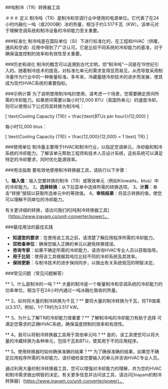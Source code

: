 ##吨制冷（TR）转换器工具

＃＃＃ 定义
制冷吨（TR）是制冷和空调行业中使用的电源单位。它代表了在24小时内融化一吨（或2000磅）冰的热量，相当于约3.517千瓦（KW）。该单元对于理解空调系统和制冷设备的冷却能力至关重要。

###标准化
制冷吨是在国际单位（SI）下进行标准化的，在工程和HVAC（供暖，通风和空调）应用中得到了广泛认可。它是比较不同系统的冷却能力的基准，对于确保温度控制的效率和有效性至关重要。

###历史和进化
制冷的概念可以追溯到古代文明，但“制冷吨”一词是在19世纪引入的。随着制冷技术的提高，对标准化单元的需求变得显而易见，从而导致采用制冷量作为行业中的一种衡量标准。多年来，冷藏量随冷却技术的进步而发展，使其成为现代HVAC系统的重要指标。

###示例计算
为了说明使用制冷吨的使用，请考虑一个场景，您需要确定房间所需的冷却能力。如果房间需要以每小时12,000 BTU（英国热单元）的速度冷却，则可以使用以下公式将其转换为制冷吨：

\[ \text{Cooling Capacity (TR)} = \frac{\text{BTUs per hour}}{12,000} \]

每小时12,000 btus：

\[ \text{Cooling Capacity (TR)} = \frac{12,000}{12,000} = 1 \text{ TR} \]

###使用单位
制冷量主要用于HVAC和制冷行业，以指定空调单元，冷却器和制冷系统的冷却能力。了解该单元帮助工程师和技术人员设计系统，这些系统可以满足特定的冷却要求，同时优化能源效率。

###用法指南
要有效地使用制冷转换器工具，请执行以下步骤：

1。**输入值**：输入您要转换的制冷（TR）或等效单元（例如Kilowatts，btus）中的冷却能力。
2。**选择转换**：从下拉菜单中选择所需的转换选项。
3。**计算**：单击“转换”按钮以获取所选单元中的等效值。
4。**审核结果**：将显示转换的值，使您可以理解不同单位的冷却能力。

有关更详细的转换，请访问我们的[吨制冷转换器工具]（https://www.inayam.co/unit-converter/power）。

###最佳用法的最佳实践
-  **知道您的要求**：在使用该工具之前，请清楚了解应用程序所需的冷却能力。
-  **双检查单位**：确保您输入正确的单元以避免转换错误。
-  **咨询专家**：如果不确定所需的冷却能力，请咨询HVAC专业人员以获取指导。
-  **用于比较**：使用该工具根据其吨位比较不同的冷却系统及其效率。
-  **保持更新**：与制冷技术的进步保持同步，以做出有关系统规范的明智决定。

###常见问题（常见问题解答）

** 1。什么是制冷的一吨？**
大量的制冷是一个衡量制冷和空调系统的冷却能力的功率单位，相当于在24小时内通过一吨冰融化吸收的热量。

** 2。如何将大量的制冷转换为千瓦？**
要将大量的制冷转换为千瓦，将TR值乘以3.517。例如，1个TR约为3.517 kW。

** 3。为什么了解TR的冷却能力很重要？**
了解制冷吨的冷却能力有助于选择 可满足您需求的正确HVAC系统，确保温度控制的效率和有效性。

** 4。我可以将制冷转换器工具用于其他单元吗？**
是的，该工具使您可以将大量的冷藏转换为各种单元，包括千瓦和BTU，使其用于不同应用程序。

** 5。使用转换器时如何确保准确的结果？**
为了确保准确的结果，如果您不确定应用程序所需的冷却能力，请仔细检查您要输入的单元并咨询HVAC专业人员。

通过利用大量的制冷转换器工具，您可以增强对冷却能力的理解，并为您的HVAC和制冷需求做出明智的决定。有关更多信息并访问该工具，请访问[Inayam的制冷转换器]（https://www.inayam.co/unit-converter/power）。